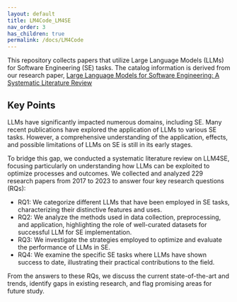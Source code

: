 ```yaml
---
layout: default
title: LM4Code_LM4SE
nav_order: 3
has_children: true
permalink: /docs/LM4Code
---
```



This repository collects papers that utilize Large Language Models (LLMs) for Software Engineering (SE) tasks. The catalog information is derived from our research paper, [Large Language Models for Software Engineering: A Systematic Literature Review](https://arxiv.org/abs/2308.10620) 


## Key Points
LLMs have significantly impacted numerous domains, including SE. Many recent publications have explored the application of LLMs to various SE tasks. However, a comprehensive understanding of the application, effects, and possible limitations of LLMs on SE is still in its early stages.

To bridge this gap, we conducted a systematic literature review on LLM4SE, focusing particularly on understanding how LLMs can be exploited to optimize processes and outcomes. We collected and analyzed 229 research papers from 2017 to 2023 to answer four key research questions (RQs):

- RQ1: We categorize different LLMs that have been employed in SE tasks, characterizing their distinctive features and uses.
- RQ2: We analyze the methods used in data collection, preprocessing, and application, highlighting the role of well-curated datasets for successful LLM for SE implementation.
- RQ3: We investigate the strategies employed to optimize and evaluate the performance of LLMs in SE.
- RQ4: We examine the specific SE tasks where LLMs have shown success to date, illustrating their practical contributions to the field.

From the answers to these RQs, we discuss the current state-of-the-art and trends, identify gaps in existing research, and flag promising areas for future study.
